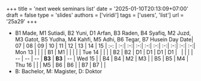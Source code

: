 +++
title = 'next week seminars list'
date = '2025-01-10T20:13:09+07:00'
draft = false
type = 'slides'
authors = ['viridi']
tags = ['users', 'list']
url = '25a29'
+++
<!--more-->
+ B1 Made, M1 Sutiadi, B2 Yuni, D1 Arfan, B3 Raden, B4 Syafiq, M2 Juzd, M3 Gatot, B5 Yudha, M4 Kahfi, M5 Adhi, B6 Tegar, B7 Husein
Day Date| 07 | 08 | 09 | 10 | 11 | 12 | 13 | 14 | 15 |
:-:     | :-:| :-:| :-:| :-:| :-:| :-:| :-:| :-:| :-:| 
Mon 13  |    |    |    | B1 | M1 |    |    |    |    |
Tue 14  |    |    |    | B2 | B2 | D1 | D1 | D1 | D1 |
&nbsp;  |    |    |    | -- | -- | -- | **B3** | **B3** | -- |
Wed 15  |    | B4 | B4 | M2 | M3 |    | B5 | B5 | M4 |
Thu 16  |    |    | M5 | B6 | B6 |    | B7 | B7 |    |
+ B: Bachelor, M: Magister, D: Doktor
